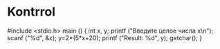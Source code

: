 # Kontrrol
#include <stdio.h>
main ()
{
int x, y;
printf ("Введите целое числа x\n");
scanf ("%d", &x);
y=2*(5*x+20);
printf ("Result: %d", y);
getchar();
}
